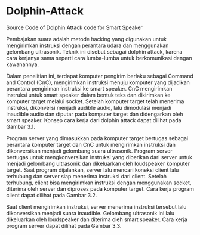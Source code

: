 # Dolphin-Attack
Source Code of Dolphin Attack code for Smart Speaker

Pembajakan suara adalah metode hacking yang digunakan untuk
mengirimkan instruksi dengan perantara udara dan menggunakan gelombang
ultrasonik. Teknik ini disebut sebagai dolphin attack, karena cara
kerjanya sama seperti cara lumba-lumba untuk berkomunikasi dengan kawanannya.

Dalam penelitian ini, terdapat komputer pengirim berlaku sebagai Command
and Control (CnC), mengirimkan instruksi menuju komputer yang dijadikan
perantara pengiriman instruksi ke smart speaker. CnC mengirimkan instruksi untuk
smart speaker dalam bentuk teks dan dikirimkan ke komputer target melalui socket.
Setelah komputer target telah menerima instruksi, dikonversi menjadi audible
audio, lalu dimodulasi menjadi inaudible audio dan diputar pada komputer target dan
didengarkan oleh smart speaker. Konsep cara kerja dari dolphin attack dapat dilihat
pada Gambar 3.1.

Program server yang dimasukkan pada komputer target bertugas sebagai
perantara komputer target dan CnC untuk mengirimkan instruksi dan dikonversikan
menjadi gelombang suara ultrasonik. Program server bertugas untuk
mengkonversikan instruksi yang diberikan dari server untuk menjadi gelombang
ultrasonik dan dikeluarkan oleh loudspeaker komputer target. Saat program
dijalankan, server lalu mencari koneksi client lalu terhubung dan server siap
menerima instruksi dari client.
Setelah terhubung, client bisa mengirimkan instruksi dengan menggunakan
socket, diterima oleh server dan diproses pada komputer target. Cara kerja program
client dapat dilihat pada Gambar 3.2.

Saat client mengirimkan instruksi, server menerima instruksi tersebut lalu
dikonversikan menjadi suara inaudible. Gelombang ultrasonik ini lalu dikeluarkan
oleh loudspeaker dan diterima oleh smart speaker. Cara kerja program server dapat
dilihat pada Gambar 3.3.
